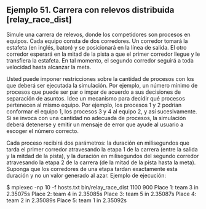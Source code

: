 ## Ejemplo 51. Carrera con relevos distribuida [relay_race_dist]
Simule una carrera de relevos, donde los competidores son procesos en equipos. Cada equipo consta de dos corredores. Un corredor tomará la estafeta (en inglés, baton) y se posicionará en la línea de salida. El otro corredor esperará en la mitad de la pista a que el primer corredor llegue y le transfiera la estafeta. En tal momento, el segundo corredor seguirá a toda velocidad hasta alcanzar la meta.

Usted puede imponer restricciones sobre la cantidad de procesos con los que deberá ser ejecutada la simulación. Por ejemplo, un número mínimo de procesos que puede ser par o impar de acuerdo a sus decisiones de separación de asuntos. Idee un mecanismo para decidir qué procesos pertenecen al mismo equipo. Por ejemplo, los procesos 1 y 2 podrían conformar el equipo 1, los procesos 3 y 4 al equipo 2, y así sucesivamente. Si se invoca con una cantidad no adecuada de procesos, la simulación deberá detenerse y emitir un mensaje de error que ayude al usuario a escoger el número correcto.

Cada proceso recibirá dos parámetros: la duración en milisegundos que tarda el primer corredor atravesando la etapa 1 de la carrera (entre la salida y la mitdad de la pista), y la duración en milisegundos del segundo corredor atravesando la etapa 2 de la carrera (de la mitad de la pista hasta la meta). Suponga que los corredores de una etapa tardan exactamente esta duración y no un valor generado al azar. Ejemplo de ejecución:

$ mpiexec -np 10 -f hosts.txt bin/relay_race_dist 1100 900
Place 1: team 3 in 2.35075s
Place 2: team 4 in 2.35085s
Place 3: team 5 in 2.35087s
Place 4: team 2 in 2.35089s
Place 5: team 1 in 2.35092s